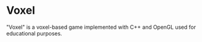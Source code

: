 # Voxel

"Voxel" is a voxel-based game implemented with C++ and OpenGL used for educational purposes.

